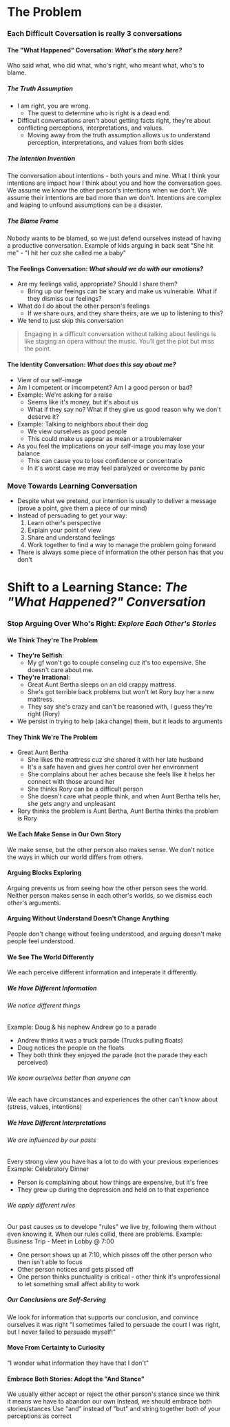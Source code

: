 # The Problem

### Each Difficult Coversation is really 3 conversations

#### The "What Happened" Coversation: _What's the story here?_
Who said what, who did what, who's right, who meant what, who's to blame.

##### The Truth Assumption
* I am right, you are wrong.
  * The quest to determine who is right is a dead end.
* Difficult conversations aren't about getting facts right, they're about conflicting perceptions, interpretations, and values.
  * Moving away from the truth assumption allows us to understand perception, interpretations, and values from both sides

##### The Intention Invention
The conversation about intentions - both yours and mine.
What I think your intentions are impact how I think about you and how the conversation goes.
We assume we know the other person's intentions when we don't.  We assume their intentions are bad more than we don't.
Intentions are complex and leaping to unfound assumptions can be a disaster.

##### The Blame Frame
Nobody wants to be blamed, so we just defend ourselves instead of having a productive conversation.
Example of kids arguing in back seat "She hit me" - "I hit her cuz she called me a baby"

#### The Feelings Conversation: _What should we do with our emotions?_
* Are my feelings valid, appropriate? Should I share them?
  * Bring up our feeings can be scary and make us vulnerable. What if they dismiss our feelings?
* What do I do about the other person's feelings
  * If we share ours, and they share theirs, are we up to listening to this?
* We tend to just skip this conversation

> Engaging in a difficult conversation without talking about feelings is like staging an opera without the music. You’ll get the plot but miss the point.

#### The Identity Conversation: _What does this say about me?_
* View of our self-image
* Am I competent or imcompetent? Am I a good person or bad?
* Example: We're asking for a raise
  * Seems like it's money, but it's about us
  * What if they say no?  What if they give us good reason why we don't deserve it?
* Example: Talking to neighbors about their dog
  * We view ourselves as good people
  * This could make us appear as mean or a troublemaker
* As you feel the implications on your self-image you may lose your balance
  * This can cause you to lose confidence or concentratio
  * In it's worst case we may feel paralyzed or overcome by panic

### Move Towards Learning Conversation
* Despite what we pretend, our intention is usually to deliver a message (prove a point, give them a piece of our mind)
* Instead of persuading to get your way:
  1. Learn other's perspective
  2. Explain your point of view
  3. Share and understand feelings
  4. Work together to find a way to manage the problem going forward
* There is always some piece of information the other person has that you don't

# Shift to a Learning Stance: _The "What Happened?" Conversation_

### Stop Arguing Over Who's Right: _Explore Each Other's Stories_

#### We Think They're The Problem
* **They're Selfish**: 
  * My gf won't go to couple conseling cuz it's too expensive. She doesn't care about me.
* **They're Irrational**:
  * Great Aunt Bertha sleeps on an old crappy mattress.
  * She's got terrible back problems but won't let Rory buy her a new mattress.
  * They say she's crazy and can't be reasoned with, I guess they're right (Rory)
* We persist in trying to help (aka change) them, but it leads to arguments

#### They Think We're The Problem
* Great Aunt Bertha
  * She likes the mattress cuz she shared it with her late husband
  * It's a safe haven and gives her control over her environment
  * She complains about her aches because she feels like it helps her connect with those around her
  * She thinks Rory can be a difficult person
  * She doesn't care what people think, and when Aunt Bertha tells her, she gets angry and unpleasant
* Rory thinks the problem is Aunt Bertha, Aunt Bertha thinks the problem is Rory

#### We Each Make Sense in Our Own Story
We make sense, but the other person also makes sense. 
We don't notice the ways in which our world differs from others.

#### Arguing Blocks Exploring
Arguing prevents us from seeing how the other person sees the world. 
Neither person makes sense in each other's worlds, so we dismiss each other's arguments.

#### Arguing Without Understand Doesn't Change Anything
People don't change without feeling understood, and arguing doesn't make people feel understood.

#### We See The World Differently
We each perceive different information and inteperate it differently.

##### We Have Different Information
###### We notice different things
Example: Doug & his nephew Andrew go to a parade
  * Andrew thinks it was a truck parade (Trucks pulling floats)
  * Doug notices the people on the floats
  * They both think they enjoyed _the_ parade (not the parade they each perceived)

###### We know ourselves better than anyone can
We each have circumstances and experiences the other can't know about (stress, values, intentions)

##### We Have Different Interpretations
###### We are influenced by our pasts
Every strong view you have has a lot to do with your previous experiences
Example: Celebratory Dinner
  * Person is complaining about how things are expensive, but it's free
  * They grew up during the depression and held on to that experience

###### We apply different rules
Our past causes us to develope "rules" we live by, following them without even knowing it. 
When our rules collid, there are problems.
Example: Business Trip - Meet in Lobby @ 7:00
  * One person shows up at 7:10, which pisses off the other person who then isn't able to focus
  * Other person notices and gets pissed off
  * One person thinks punctuality is critical - other think it's unprofessional to let something small affect ability to work

##### Our Conclusions are Self-Serving
We look for information that supports our conclusion, and convince ourselves it was right
"I sometimes failed to persuade the court I was right, but I never failed to persuade myself!"

#### Move From Certainty to Curiosity
"I wonder what information they have that I don't"

#### Embrace Both Stories: Adopt the "And Stance"
We usually either accept or reject the other person's stance since we think it means we have to abandon our own
Instead, we should embrace both stories/stances
Use "and" instead of "but" and string together both of your perceptions as correct





